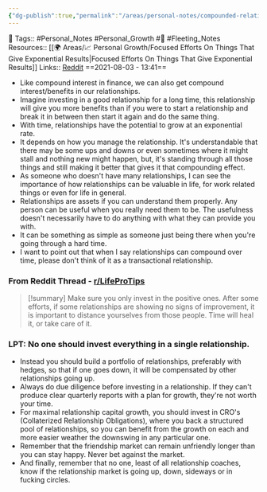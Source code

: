 ```yaml
---
{"dg-publish":true,"permalink":"/areas/personal-notes/compounded-relationships/","dgPassFrontmatter":true,"noteIcon":"3","created":"2023-11-14T21:08:40.247+05:30","updated":"2023-12-22T22:59:32.767+05:30"}
---
```


🧶 Tags:: #Personal_Notes #Personal_Growth #🌱 #Fleeting_Notes 
Resources:: [[🌍 Areas/📈 Personal Growth/Focused Efforts On Things That Give Exponential Results\|Focused Efforts On Things That Give Exponential Results]]
Links:: [Reddit](https://www.reddit.com/r/LifeProTips/comments/gzjlfk/lpt_relationships_like_money_compound_over_time/)
==2021-08-03 - 13:41==

- Like compound interest in finance, we can also get compound interest/benefits in our relationships.
- Imagine investing in a good relationship for a long time, this relationship will give you more benefits than if you were to start a relationship and break it in between then start it again and do the same thing.
- With time, relationships have the potential to grow at an exponential rate.
- It depends on how you manage the relationship. It's understandable that there may be some ups and downs or even sometimes where it might stall and nothing new might happen, but, it's standing through all those things and still making it better that gives it that compounding effect.
- As someone who doesn't have many relationships, I can see the importance of how relationships can be valuable in life, for work related things or even for life in general.
- Relationships are assets if you can understand them properly. Any person can be useful when you really need them to be. The usefulness doesn't necessarily have to do anything with what they can provide you with.
- It can be something as simple as someone just being there when you're going through a hard time.
- I want to point out that when I say relationships can compound over time, please don't think of it as a transactional relationship.

### From Reddit Thread - [r/LifeProTips](https://www.reddit.com/r/LifeProTips/comments/gzjlfk/lpt_relationships_like_money_compound_over_time)
>[!summary] Make sure you only invest in the positive ones. After some efforts, if some relationships are showing no signs of improvement, it is important to distance yourselves from those people. Time will heal it, or take care of it.

### LPT: No one should invest everything in a single relationship.
-   Instead you should build a portfolio of relationships, preferably with hedges, so that if one goes down, it will be compensated by other relationships going up.
-   Always do due diligence before investing in a relationship. If they can't produce clear quarterly reports with a plan for growth, they're not worth your time.
-   For maximal relationship capital growth, you should invest in CRO's (Collaterized Relationship Obligations), where you back a structured pool of relationships, so you can benefit from the growth on each and more easier weather the downswing in any particular one.
-   Remember that the friendship market can remain unfriendly longer than you can stay happy. Never bet against the market.
-   And finally, remember that no one, least of all relationship coaches, know if the relationship market is going up, down, sideways or in fucking circles.